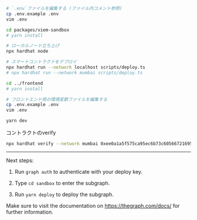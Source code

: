 ```bash
# `.env`ファイルを編集する (ファイル内コメント参照)
cp .env.example .env
vim .env

cd packages/viem-sandbox
# yarn install

# ローカルノード立ち上げ
npx hardhat node

# スマートコントラクトをデプロイ
npx hardhat run --network localhost scripts/deploy.ts
# npx hardhat run --network mumbai scripts/deploy.ts

cd ../frontend
# yarn install

# フロントエンド用の環境変数ファイルを編集する
cp .env.example .env
vim .env

yarn dev

```

コントラクトのverify

```bash
npx hardhat verify --network mumbai 0xee0a1a5f575ca95ec6b73c605667216954c46bb0 0x2d77A7210ffb43DF7Ea8Ac5d3d8d38d06F14a973
```

---

Next steps:

1. Run `graph auth` to authenticate with your deploy key.

2. Type `cd sandbox` to enter the subgraph.

3. Run `yarn deploy` to deploy the subgraph.

Make sure to visit the documentation on https://thegraph.com/docs/ for further information.
